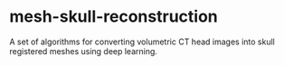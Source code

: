 # mesh-skull-reconstruction
A set of algorithms for converting volumetric CT head images into skull registered meshes using deep learning.
